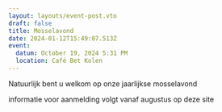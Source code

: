 ```yaml
---
layout: layouts/event-post.vto
draft: false
title: Mosselavond
date: 2024-01-12T15:49:07.513Z
event:
  datum: October 19, 2024 5:31 PM
  location: Café Bet Kolen
---
```

Natuurlijk bent u welkom op onze jaarlijkse mosselavond 

informatie voor aanmelding volgt vanaf augustus op deze site